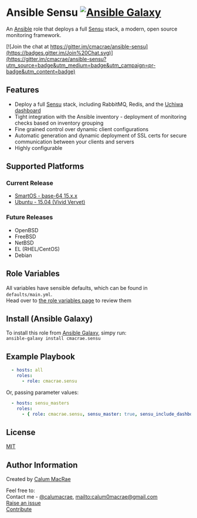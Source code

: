 # Ansible Sensu [![Ansible Galaxy](https://img.shields.io/badge/galaxy-cmacrae.sensu-660198.svg?style=flat)](https://galaxy.ansible.com/cmacrae/sensu/)
An [Ansible](https://ansible.com) role that deploys a full [Sensu](https://sensuapp.org) stack, a modern, open source monitoring framework.

[![Join the chat at https://gitter.im/cmacrae/ansible-sensu](https://badges.gitter.im/Join%20Chat.svg)](https://gitter.im/cmacrae/ansible-sensu?utm_source=badge&utm_medium=badge&utm_campaign=pr-badge&utm_content=badge)

## Features
- Deploy a full [Sensu](https://sensuapp.org) stack, including RabbitMQ, Redis, and the [Uchiwa dashboard](https://uchiwa.io/#/)
- Tight integration with the Ansible inventory - deployment of monitoring checks based on inventory grouping
- Fine grained control over dynamic client configurations
- Automatic generation and dynamic deployment of SSL certs for secure communication between your clients and servers
- Highly configurable

## Supported Platforms
### Current Release
- [SmartOS - base-64 15.x.x](https://docs.joyent.com/images/smartos/base#version-15xx)
- [Ubuntu - 15.04 (Vivid Vervet)](http://releases.ubuntu.com/15.04/)

### Future Releases
- OpenBSD
- FreeBSD
- NetBSD
- EL (RHEL/CentOS)
- Debian

## Role Variables
All variables have sensible defaults, which can be found in `defaults/main.yml`.  
Head over to [the role variables page](role_variables.md) to review them

## Install (Ansible Galaxy)
To install this role from [Ansible Galaxy](https://galaxy.ansible.com), simpy run:  
`ansible-galaxy install cmacrae.sensu`

## Example Playbook

``` yaml
  - hosts: all
    roles:
      - role: cmacrae.sensu
```
Or, passing parameter values:

``` yaml
  - hosts: sensu_masters
    roles:
	  - { role: cmacrae.sensu, sensu_master: true, sensu_include_dashboard: true  }
```

License
-------
[MIT](license.md)

Author Information
------------------
Created by [Calum MacRae](http://cmacr.ae)

Feel free to:  
Contact me - [@calumacrae](https://twitter.com/calumacrae), [mailto:calum0macrae@gmail.com](calum0macrae@gmail.com)  
[Raise an issue](https://github.com/cmacrae/ansible-sensu/issues)  
[Contribute](https://github.com/cmacrae/ansible-sensu/pulls)  
